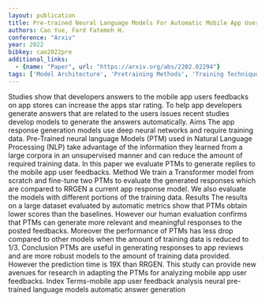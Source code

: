 ```yaml
---
layout: publication
title: Pre-trained Neural Language Models For Automatic Mobile App User Feedback Answer Generation
authors: Cao Yue, Fard Fatemeh H.
conference: "Arxiv"
year: 2022
bibkey: cao2022pre
additional_links:
  - {name: "Paper", url: "https://arxiv.org/abs/2202.02294"}
tags: ['Model Architecture', 'Pretraining Methods', 'Training Techniques', 'Transformer']
---
```

Studies show that developers answers to the mobile app users feedbacks on app stores can increase the apps star rating. To help app developers generate answers that are related to the users issues recent studies develop models to generate the answers automatically. Aims The app response generation models use deep neural networks and require training data. Pre-Trained neural language Models (PTM) used in Natural Language Processing (NLP) take advantage of the information they learned from a large corpora in an unsupervised manner and can reduce the amount of required training data. In this paper we evaluate PTMs to generate replies to the mobile app user feedbacks. Method We train a Transformer model from scratch and fine-tune two PTMs to evaluate the generated responses which are compared to RRGEN a current app response model. We also evaluate the models with different portions of the training data. Results The results on a large dataset evaluated by automatic metrics show that PTMs obtain lower scores than the baselines. However our human evaluation confirms that PTMs can generate more relevant and meaningful responses to the posted feedbacks. Moreover the performance of PTMs has less drop compared to other models when the amount of training data is reduced to 1/3. Conclusion PTMs are useful in generating responses to app reviews and are more robust models to the amount of training data provided. However the prediction time is 19X than RRGEN. This study can provide new avenues for research in adapting the PTMs for analyzing mobile app user feedbacks. Index Terms-mobile app user feedback analysis neural pre-trained language models automatic answer generation
